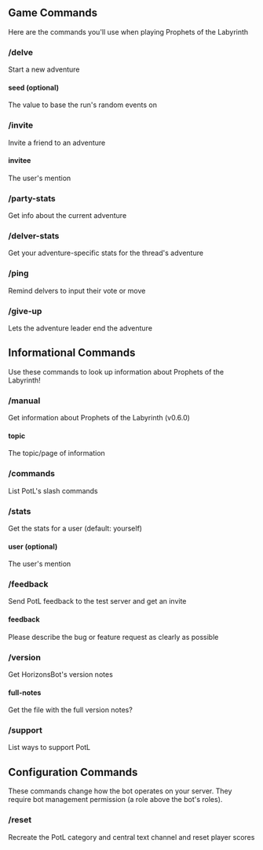 ## Game Commands
Here are the commands you'll use when playing Prophets of the Labyrinth
### /delve
Start a new adventure
#### seed (optional)
The value to base the run's random events on
### /invite
Invite a friend to an adventure
#### invitee
The user's mention
### /party-stats
Get info about the current adventure
### /delver-stats
Get your adventure-specific stats for the thread's adventure
### /ping
Remind delvers to input their vote or move
### /give-up
Lets the adventure leader end the adventure
## Informational Commands
Use these commands to look up information about Prophets of the Labyrinth!
### /manual
Get information about Prophets of the Labyrinth (v0.6.0)
#### topic
The topic/page of information
### /commands
List PotL's slash commands
### /stats
Get the stats for a user (default: yourself)
#### user (optional)
The user's mention
### /feedback
Send PotL feedback to the test server and get an invite
#### feedback
Please describe the bug or feature request as clearly as possible
### /version
Get HorizonsBot's version notes
#### full-notes
Get the file with the full version notes?
### /support
List ways to support PotL
## Configuration Commands
These commands change how the bot operates on your server. They require bot management permission (a role above the bot's roles).
### /reset
Recreate the PotL category and central text channel and reset player scores
